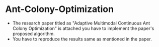 # Ant-Colony-Optimization

* The research paper titled as "Adaptive Multimodal Continuous Ant Colony Optimization" is attached you have to implement the paper's proposed algorithm.
* You have to reproduce the results same as mentioned in the paper.
